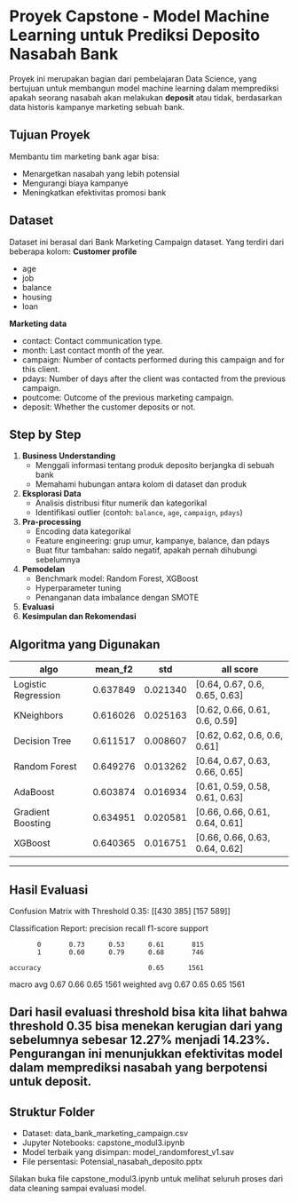  # Proyek Capstone - Model Machine Learning untuk Prediksi Deposito Nasabah Bank

Proyek ini merupakan bagian dari pembelajaran Data Science, yang bertujuan untuk membangun model machine learning dalam memprediksi apakah seorang nasabah akan melakukan **deposit** atau tidak, berdasarkan data historis kampanye marketing sebuah bank.

## Tujuan Proyek

Membantu tim marketing bank agar bisa:
- Menargetkan nasabah yang lebih potensial
- Mengurangi biaya kampanye
- Meningkatkan efektivitas promosi bank


## Dataset

Dataset ini berasal dari  Bank Marketing Campaign dataset. Yang terdiri dari beberapa kolom:
**Customer profile**
- age
- job
- balance
- housing
- loan

**Marketing data**
- contact: Contact communication type.
- month: Last contact month of the year.
- campaign: Number of contacts performed during this campaign and for this client.
- pdays: Number of days after the client was contacted from the previous campaign.
- poutcome: Outcome of the previous marketing campaign.
- deposit: Whether the customer deposits or not.

## Step by Step

1. **Business Understanding**
   - Menggali informasi tentang produk deposito berjangka di sebuah bank
   - Memahami hubungan antara kolom di dataset dan produk
2. **Eksplorasi Data**
   - Analisis distribusi fitur numerik dan kategorikal
   - Identifikasi outlier (contoh: `balance`, `age`, `campaign`, `pdays`)
3. **Pra-processing**
   - Encoding data kategorikal
   - Feature engineering: grup umur, kampanye, balance, dan pdays
   - Buat fitur tambahan: saldo negatif, apakah pernah dihubungi sebelumnya
4. **Pemodelan**
   - Benchmark model: Random Forest, XGBoost
   - Hyperparameter tuning
   - Penanganan data imbalance dengan SMOTE
5. **Evaluasi**
6. **Kesimpulan dan Rekomendasi**


## Algoritma yang Digunakan
| algo	                  |mean_f2	  |std	      |all score                      |
|-------------------------|-----------|-----------|-------------------------------|
|Logistic Regression      |0.637849   |0.021340   |[0.64, 0.67, 0.6, 0.65, 0.63]  |
|KNeighbors               |0.616026   |0.025163   |[0.62, 0.66, 0.61, 0.6, 0.59]  |
|Decision Tree            |0.611517   |0.008607   |[0.62, 0.62, 0.6, 0.6, 0.61]   |
|Random Forest            |0.649276   |0.013262   |[0.64, 0.67, 0.63, 0.66, 0.65] |
|AdaBoost                 |0.603874   |0.016934   |[0.61, 0.59, 0.58, 0.61, 0.63] |
|Gradient Boosting        |0.634951   |0.020581   |[0.66, 0.66, 0.61, 0.64, 0.61] |
|XGBoost                  |0.640365   |0.016751   |[0.66, 0.66, 0.63, 0.64, 0.62] |


---

## Hasil Evaluasi

Confusion Matrix with Threshold 0.35:
 [[430 385]
 [157 589]]

Classification Report:
               precision    recall  f1-score   support

           0       0.73      0.53      0.61       815
           1       0.60      0.79      0.68       746

    accuracy                           0.65      1561
   macro avg       0.67      0.66      0.65      1561
weighted avg       0.67      0.65      0.65      1561

## Dari hasil evaluasi threshold bisa kita lihat bahwa threshold 0.35 bisa menekan kerugian dari yang sebelumnya sebesar 12.27% menjadi 14.23%. Pengurangan ini menunjukkan efektivitas model dalam memprediksi nasabah yang berpotensi untuk deposit.


## Struktur Folder
- Dataset: data_bank_marketing_campaign.csv
- Jupyter Notebooks: capstone_modul3.ipynb
- Model terbaik yang disimpan: model_randomforest_v1.sav
- File persentasi: Potensial_nasabah_deposito.pptx

Silakan buka file capstone_modul3.ipynb untuk melihat seluruh proses dari data cleaning sampai evaluasi model.


